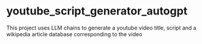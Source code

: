# youtube_script_generator_autogpt
This project uses LLM chains to generate a youtube video title, script and a wikipedia article database corresponding to the video
